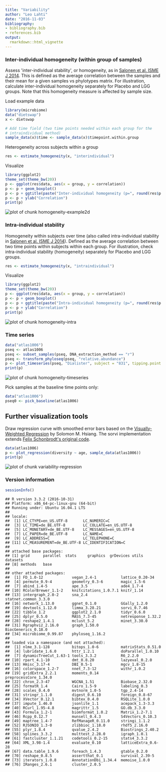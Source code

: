 ```yaml
---
title: "Variability"
author: "Leo Lahti"
date: "2016-11-03"
bibliography: 
- bibliography.bib
- references.bib
output: 
  rmarkdown::html_vignette
---
```

<!--
  %\VignetteEngine{knitr::rmarkdown}
  %\VignetteIndexEntry{microbiome tutorial - variability}
  %\usepackage[utf8]{inputenc}
  %\VignetteEncoding{UTF-8}  
-->


### Inter-individual homogeneity (within group of samples)

Assess 'inter-individual stability', or homogeneity, as in [Salonen et al. ISME J 2014](http://www.nature.com/ismej/journal/v8/n11/full/ismej201463a.html). This is defined as the average correlation between the samples and their mean for a given samples vs phylotypes matrix. For illustration, calculate inter-individual homogeneity separately for Placebo and LGG groups. Note that this homogeneity measure is affected by sample size.

Load example data


```r
library(microbiome)
data("dietswap")
x <- dietswap

# Add time field (two time points needed within each group for the 
# intraindividual method)
sample_data(x)$time <- sample_data(x)$timepoint.within.group
```


Heterogeneity across subjects within a group


```r
res <- estimate_homogeneity(x, "interindividual")
```


Visualize


```r
library(ggplot2)
theme_set(theme_bw(20))
p <- ggplot(res$data, aes(x = group, y = correlation))
p <- p + geom_boxplot()
p <- p + ggtitle(paste("Inter-individual homogeneity (p=", round(res$p.value, 6), ")", sep = ""))
p <- p + ylab("Correlation")
print(p)
```

![plot of chunk homogeneity-example2d](figure/homogeneity-example2d-1.png)


### Intra-individual stability

Homogeneity within subjects over time (also called intra-individual stability in [Salonen et al. ISME J 2014](http://www.nature.com/ismej/journal/v8/n11/full/ismej201463a.html)). Defined as the average correlation between two time points within subjects within each group. For illustration, check intra-individual stability (homogeneity) separately for Placebo and LGG groups.


```r
res <- estimate_homogeneity(x, "intraindividual")
```


Visualize


```r
library(ggplot2)
theme_set(theme_bw(20))
p <- ggplot(res$data, aes(x = group, y = correlation))
p <- p + geom_boxplot()
p <- p + ggtitle(paste("Intra-individual homogeneity (p=", round(res$p.value, 6), ")"))
p <- p + ylab("Correlation")
print(p)
```

![plot of chunk homogeneity-intra](figure/homogeneity-intra-1.png)


### Time series


```r
data("atlas1006")
pseq <- atlas1006
pseq <- subset_samples(pseq, DNA_extraction_method == "r")
pseq <- transform_phyloseq(pseq, "relative.abundance")
p <- plot_timeseries(pseq, "Dialister", subject = "831", tipping.point = 0.5)
print(p)
```

![plot of chunk homogeneity-timeseries](figure/homogeneity-timeseries-1.png)

Pick samples at the baseline time points only:


```r
data("atlas1006")
pseq0 <- pick_baseline(atlas1006)
```


## Further visualization tools

Draw regression curve with smoothed error bars based on
the [Visually-Weighted Regression](http://www.fight-entropy.com/2012/07/visually-weighted-regression.html) by Solomon M. Hsiang. The sorvi implementation extends [Felix Schonbrodt's original code](http://www.nicebread.de/visually-weighted-watercolor-plots-new-variants-please-vote/).


```r
data(atlas1006)
p <- plot_regression(diversity ~ age, sample_data(atlas1006))
print(p)
```

![plot of chunk variability-regression](figure/variability-regression-1.png)

### Version information


```r
sessionInfo()
```

```
## R version 3.3.2 (2016-10-31)
## Platform: x86_64-pc-linux-gnu (64-bit)
## Running under: Ubuntu 16.04.1 LTS
## 
## locale:
##  [1] LC_CTYPE=en_US.UTF-8       LC_NUMERIC=C              
##  [3] LC_TIME=de_BE.UTF-8        LC_COLLATE=en_US.UTF-8    
##  [5] LC_MONETARY=de_BE.UTF-8    LC_MESSAGES=en_US.UTF-8   
##  [7] LC_PAPER=de_BE.UTF-8       LC_NAME=C                 
##  [9] LC_ADDRESS=C               LC_TELEPHONE=C            
## [11] LC_MEASUREMENT=de_BE.UTF-8 LC_IDENTIFICATION=C       
## 
## attached base packages:
## [1] grid      parallel  stats     graphics  grDevices utils     datasets 
## [8] methods   base     
## 
## other attached packages:
##  [1] FD_1.0-12             vegan_2.4-1           lattice_0.20-34      
##  [4] permute_0.9-4         geometry_0.3-6        magic_1.5-6          
##  [7] abind_1.4-5           ape_3.5               ade4_1.7-4           
## [10] RColorBrewer_1.1-2    knitcitations_1.0.7.1 knitr_1.14           
## [13] intergraph_2.0-2      sna_2.4               statnet.common_3.3.0 
## [16] network_1.13.0        ggnet_0.1.0           GGally_1.2.0         
## [19] devtools_1.12.0       limma_3.28.21         sorvi_0.7.46         
## [22] tibble_1.2            ggplot2_2.1.0         tidyr_0.6.0          
## [25] dplyr_0.5.0           MASS_7.3-45           netresponse_1.32.2   
## [28] reshape2_1.4.1        mclust_5.2            minet_3.30.0         
## [31] Rgraphviz_2.16.0      graph_1.50.0          BiocGenerics_0.18.0  
## [34] microbiome_0.99.87    phyloseq_1.16.2      
## 
## loaded via a namespace (and not attached):
##  [1] nlme_3.1-128          bitops_1.0-6          matrixStats_0.51.0   
##  [4] lubridate_1.6.0       httr_1.2.1            doParallel_1.0.10    
##  [7] dynamicTreeCut_1.63-1 tools_3.3.2           R6_2.2.0             
## [10] rpart_4.1-10          dmt_0.8.20            lazyeval_0.2.0       
## [13] Hmisc_3.17-4          DBI_0.5-1             mgcv_1.8-15          
## [16] colorspace_1.2-7      nnet_7.3-12           withr_1.0.2          
## [19] gridExtra_2.2.1       moments_0.14          preprocessCore_1.34.0
## [22] chron_2.3-47          WGCNA_1.51            Biobase_2.32.0       
## [25] formatR_1.4           Cairo_1.5-9           labeling_0.3         
## [28] scales_0.4.0          mvtnorm_1.0-5         tgp_2.4-14           
## [31] stringr_1.1.0         digest_0.6.10         foreign_0.8-67       
## [34] XVector_0.12.1        bibtex_0.4.0          RSQLite_1.0.0        
## [37] impute_1.46.0         jsonlite_1.1          acepack_1.3-3.3      
## [40] RCurl_1.95-4.8        magrittr_1.5          GO.db_3.3.0          
## [43] Formula_1.2-1         biomformat_1.0.2      Matrix_1.2-7.1       
## [46] Rcpp_0.12.7           munsell_0.4.3         S4Vectors_0.10.3     
## [49] maptree_1.4-7         RefManageR_0.11.0     stringi_1.1.2        
## [52] RJSONIO_1.3-0         zlibbioc_1.18.0       rhdf5_2.16.0         
## [55] plyr_1.8.4            qvalue_2.4.2          Biostrings_2.40.2    
## [58] splines_3.3.2         multtest_2.28.0       igraph_1.0.1         
## [61] fastcluster_1.1.21    codetools_0.2-15      stats4_3.3.2         
## [64] XML_3.98-1.4          evaluate_0.10         latticeExtra_0.6-28  
## [67] data.table_1.9.6      foreach_1.4.3         gtable_0.2.0         
## [70] reshape_0.8.5         assertthat_0.1        survival_2.39-5      
## [73] iterators_1.0.8       AnnotationDbi_1.34.4  memoise_1.0.0        
## [76] IRanges_2.6.1         cluster_2.0.5
```

